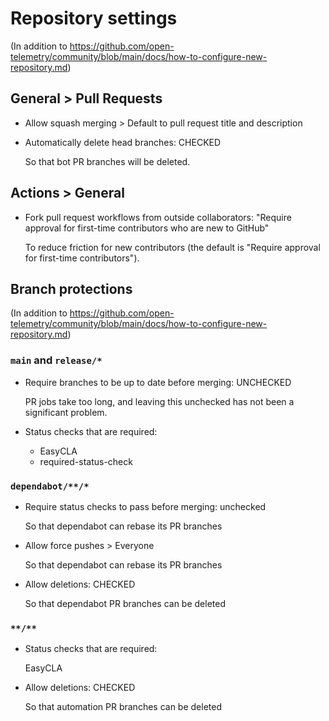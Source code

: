 # Repository settings

(In addition
to https://github.com/open-telemetry/community/blob/main/docs/how-to-configure-new-repository.md)

## General > Pull Requests

* Allow squash merging > Default to pull request title and description

* Automatically delete head branches: CHECKED

  So that bot PR branches will be deleted.

## Actions > General

* Fork pull request workflows from outside collaborators:
  "Require approval for first-time contributors who are new to GitHub"

  To reduce friction for new contributors
  (the default is "Require approval for first-time contributors").

## Branch protections

(In addition
to https://github.com/open-telemetry/community/blob/main/docs/how-to-configure-new-repository.md)

### `main` and `release/*`

* Require branches to be up to date before merging: UNCHECKED

  PR jobs take too long, and leaving this unchecked has not been a significant problem.

* Status checks that are required:

  * EasyCLA
  * required-status-check

### `dependabot/**/*`

* Require status checks to pass before merging: unchecked

  So that dependabot can rebase its PR branches

* Allow force pushes > Everyone

  So that dependabot can rebase its PR branches

* Allow deletions: CHECKED

  So that dependabot PR branches can be deleted

### `**/**`

* Status checks that are required:

  EasyCLA

* Allow deletions: CHECKED

  So that automation PR branches can be deleted
